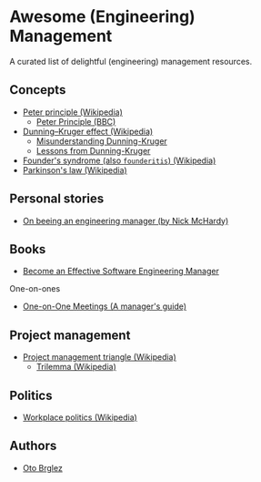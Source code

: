 # Awesome (Engineering) Management

A curated list of delightful (engineering) management resources.


## Concepts
- [Peter principle (Wikipedia)](https://en.wikipedia.org/wiki/Peter_principle)
  - [Peter Principle (BBC)](https://www.bbc.com/worklife/article/20200612-the-reasons-why-people-become-incompetent-at-work)
- [Dunning–Kruger effect (Wikipedia)](https://en.wikipedia.org/wiki/Dunning%E2%80%93Kruger_effect)
  - [Misunderstanding Dunning-Kruger](https://theness.com/neurologicablog/index.php/misunderstanding-dunning-kruger/)
  - [Lessons from Dunning-Kruger](https://theness.com/neurologicablog/index.php/lessons-from-dunning-kruger/)
- [Founder's syndrome (also `founderitis`) (Wikipedia) ](https://en.wikipedia.org/wiki/Founder%27s_syndrome)
- [Parkinson's law (Wikipedia)](https://en.wikipedia.org/wiki/Parkinson%27s_law)

## Personal stories

- [On beeing an engineering manager (by Nick McHardy)](https://nickmchardy.com/2019/02/on-being-an-engineering-manager.html)

## Books

- [Become an Effective Software Engineering Manager](https://pragprog.com/titles/jsengman/)

One-on-ones

- [One-on-One Meetings (A manager's guide)](https://www.friday.app/one-on-ones)

## Project management

- [Project management triangle (Wikipedia)](https://en.wikipedia.org/wiki/Project_management_triangle)
  - [Trilemma (Wikipedia)](https://en.wikipedia.org/wiki/Trilemma)

## Politics

- [Workplace politics (Wikipedia)](https://en.wikipedia.org/wiki/Workplace_politics)

## Authors

- [Oto Brglez](https://github.com/otobrglez)
